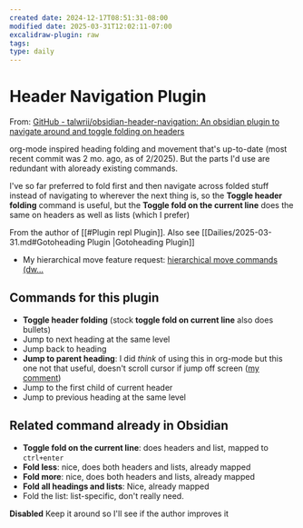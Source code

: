 ```yaml
---
created date: 2024-12-17T08:51:31-08:00
modified date: 2025-03-31T12:02:11-07:00
excalidraw-plugin: raw
tags: 
type: daily
---
```


# Header Navigation Plugin
From: [GitHub - talwrii/obsidian-header-navigation: An obsidian plugin to navigate around and toggle folding on headers](https://github.com/talwrii/obsidian-header-navigation)

org-mode inspired heading folding and movement that's up-to-date (most recent commit was 2 mo. ago, as of 2/2025).  But the parts I'd use are redundant with aloready existing commands.

I've so far preferred to fold first and then navigate across folded stuff instead of navigating to wherever the next thing is, so the **Toggle header folding** command is useful, but the **Toggle fold on the current line** does the same on headers as well as lists (which I prefer)

From the author of [[#Plugin repl Plugin]].  Also see [[Dailies/2025-03-31.md#Gotoheading Plugin |Gotoheading Plugin]]

- My hierarchical move feature request: [hierarchical move commands (dw...](https://github.com/talwrii/obsidian-header-navigation/issues/5)
## Commands for this plugin
- **Toggle header folding** (stock **toggle fold on current line** also does bullets)
- Jump to next heading at the same level
- Jump back to heading
- **Jump to parent heading**: I did *think* of using this in org-mode but this one not that useful, doesn't scroll cursor if jump off screen ([my comment](https://github.com/talwrii/obsidian-header-navigation/issues/4#issuecomment-2766746198))
- Jump to the first child of current header
- Jump to previous heading at the same level
## Related command already in Obsidian
- **Toggle fold on the current line**: does headers and list, mapped to `ctrl+enter`
- **Fold less**: nice, does both headers and lists, already mapped
- **Fold more**: nice, does both headers and lists, already mapped
- **Fold all headings and lists**: Nice, already mapped
- Fold the list: list-specific, don't really need.

**Disabled** Keep it around so I'll see if the author improves it

